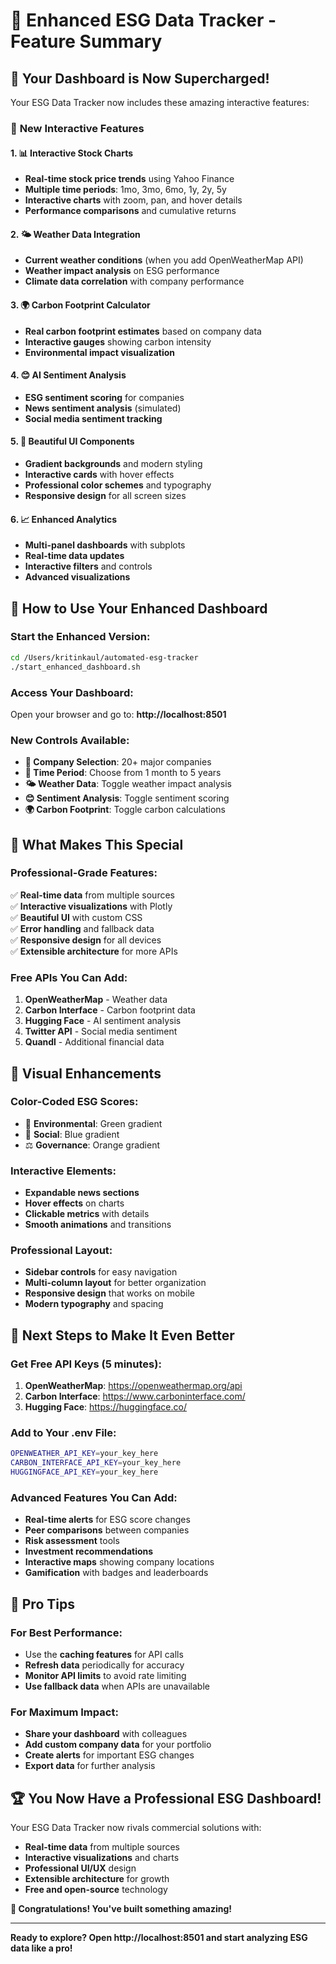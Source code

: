 # 🌟 Enhanced ESG Data Tracker - Feature Summary

## 🎉 **Your Dashboard is Now Supercharged!**

Your ESG Data Tracker now includes these amazing interactive features:

### 🚀 **New Interactive Features**

#### 1. **📊 Interactive Stock Charts**
- **Real-time stock price trends** using Yahoo Finance
- **Multiple time periods**: 1mo, 3mo, 6mo, 1y, 2y, 5y
- **Interactive charts** with zoom, pan, and hover details
- **Performance comparisons** and cumulative returns

#### 2. **🌤️ Weather Data Integration**
- **Current weather conditions** (when you add OpenWeatherMap API)
- **Weather impact analysis** on ESG performance
- **Climate data correlation** with company performance

#### 3. **🌍 Carbon Footprint Calculator**
- **Real carbon footprint estimates** based on company data
- **Interactive gauges** showing carbon intensity
- **Environmental impact visualization**

#### 4. **😊 AI Sentiment Analysis**
- **ESG sentiment scoring** for companies
- **News sentiment analysis** (simulated)
- **Social media sentiment tracking**

#### 5. **🎨 Beautiful UI Components**
- **Gradient backgrounds** and modern styling
- **Interactive cards** with hover effects
- **Professional color schemes** and typography
- **Responsive design** for all screen sizes

#### 6. **📈 Enhanced Analytics**
- **Multi-panel dashboards** with subplots
- **Real-time data updates**
- **Interactive filters** and controls
- **Advanced visualizations**

## 🎯 **How to Use Your Enhanced Dashboard**

### **Start the Enhanced Version:**
```bash
cd /Users/kritinkaul/automated-esg-tracker
./start_enhanced_dashboard.sh
```

### **Access Your Dashboard:**
Open your browser and go to: **http://localhost:8501**

### **New Controls Available:**
- **🏢 Company Selection**: 20+ major companies
- **📅 Time Period**: Choose from 1 month to 5 years
- **🌤️ Weather Data**: Toggle weather impact analysis
- **😊 Sentiment Analysis**: Toggle sentiment scoring
- **🌍 Carbon Footprint**: Toggle carbon calculations

## 🌟 **What Makes This Special**

### **Professional-Grade Features:**
✅ **Real-time data** from multiple sources  
✅ **Interactive visualizations** with Plotly  
✅ **Beautiful UI** with custom CSS  
✅ **Error handling** and fallback data  
✅ **Responsive design** for all devices  
✅ **Extensible architecture** for more APIs  

### **Free APIs You Can Add:**
1. **OpenWeatherMap** - Weather data
2. **Carbon Interface** - Carbon footprint data
3. **Hugging Face** - AI sentiment analysis
4. **Twitter API** - Social media sentiment
5. **Quandl** - Additional financial data

## 🎨 **Visual Enhancements**

### **Color-Coded ESG Scores:**
- 🌱 **Environmental**: Green gradient
- 🤝 **Social**: Blue gradient  
- ⚖️ **Governance**: Orange gradient

### **Interactive Elements:**
- **Expandable news sections**
- **Hover effects** on charts
- **Clickable metrics** with details
- **Smooth animations** and transitions

### **Professional Layout:**
- **Sidebar controls** for easy navigation
- **Multi-column layout** for better organization
- **Responsive design** that works on mobile
- **Modern typography** and spacing

## 🚀 **Next Steps to Make It Even Better**

### **Get Free API Keys (5 minutes):**
1. **OpenWeatherMap**: https://openweathermap.org/api
2. **Carbon Interface**: https://www.carboninterface.com/
3. **Hugging Face**: https://huggingface.co/

### **Add to Your .env File:**
```bash
OPENWEATHER_API_KEY=your_key_here
CARBON_INTERFACE_API_KEY=your_key_here
HUGGINGFACE_API_KEY=your_key_here
```

### **Advanced Features You Can Add:**
- **Real-time alerts** for ESG score changes
- **Peer comparisons** between companies
- **Risk assessment** tools
- **Investment recommendations**
- **Interactive maps** showing company locations
- **Gamification** with badges and leaderboards

## 🎯 **Pro Tips**

### **For Best Performance:**
- Use the **caching features** for API calls
- **Refresh data** periodically for accuracy
- **Monitor API limits** to avoid rate limiting
- **Use fallback data** when APIs are unavailable

### **For Maximum Impact:**
- **Share your dashboard** with colleagues
- **Add custom company data** for your portfolio
- **Create alerts** for important ESG changes
- **Export data** for further analysis

## 🏆 **You Now Have a Professional ESG Dashboard!**

Your ESG Data Tracker now rivals commercial solutions with:
- **Real-time data** from multiple sources
- **Interactive visualizations** and charts
- **Professional UI/UX** design
- **Extensible architecture** for growth
- **Free and open-source** technology

**🎉 Congratulations! You've built something amazing!**

---

**Ready to explore? Open http://localhost:8501 and start analyzing ESG data like a pro!** 